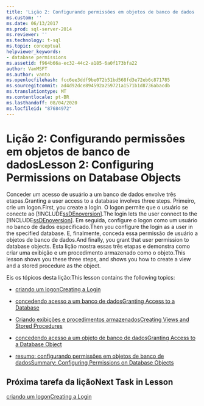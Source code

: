```yaml
---
title: 'Lição 2: Configurando permissões em objetos de banco de dados | Microsoft Docs'
ms.custom: ''
ms.date: 06/13/2017
ms.prod: sql-server-2014
ms.reviewer: ''
ms.technology: t-sql
ms.topic: conceptual
helpviewer_keywords:
- database permissions
ms.assetid: f964b66a-ec32-44c2-a185-6a0f173bfa22
author: VanMSFT
ms.author: vanto
ms.openlocfilehash: fcc6ee3ddf9be072b51bd568fd3e72eb6c871785
ms.sourcegitcommit: ad4d92dce894592a259721a1571b1d8736abacdb
ms.translationtype: MT
ms.contentlocale: pt-BR
ms.lasthandoff: 08/04/2020
ms.locfileid: "87684972"
---
```

# <a name="lesson-2-configuring-permissions-on-database-objects"></a><span data-ttu-id="5cd7e-102">Lição 2: Configurando permissões em objetos de banco de dados</span><span class="sxs-lookup"><span data-stu-id="5cd7e-102">Lesson 2: Configuring Permissions on Database Objects</span></span>
  <span data-ttu-id="5cd7e-103">Conceder um acesso de usuário a um banco de dados envolve três etapas.</span><span class="sxs-lookup"><span data-stu-id="5cd7e-103">Granting a user access to a database involves three steps.</span></span> <span data-ttu-id="5cd7e-104">Primeiro, crie um logon.</span><span class="sxs-lookup"><span data-stu-id="5cd7e-104">First, you create a login.</span></span> <span data-ttu-id="5cd7e-105">O logon permite que o usuário se conecte ao [!INCLUDE[ssDEnoversion](../includes/ssdenoversion-md.md)].</span><span class="sxs-lookup"><span data-stu-id="5cd7e-105">The login lets the user connect to the [!INCLUDE[ssDEnoversion](../includes/ssdenoversion-md.md)].</span></span> <span data-ttu-id="5cd7e-106">Em seguida, configure o logon como um usuário no banco de dados especificado.</span><span class="sxs-lookup"><span data-stu-id="5cd7e-106">Then you configure the login as a user in the specified database.</span></span> <span data-ttu-id="5cd7e-107">E, finalmente, conceda essa permissão de usuário a objetos de banco de dados.</span><span class="sxs-lookup"><span data-stu-id="5cd7e-107">And finally, you grant that user permission to database objects.</span></span> <span data-ttu-id="5cd7e-108">Esta lição mostra essas três etapas e demonstra como criar uma exibição e um procedimento armazenado como o objeto.</span><span class="sxs-lookup"><span data-stu-id="5cd7e-108">This lesson shows you these three steps, and shows you how to create a view and a stored procedure as the object.</span></span>  
  
 <span data-ttu-id="5cd7e-109">Eis os tópicos desta lição:</span><span class="sxs-lookup"><span data-stu-id="5cd7e-109">This lesson contains the following topics:</span></span>  
  
-   [<span data-ttu-id="5cd7e-110">criando um logon</span><span class="sxs-lookup"><span data-stu-id="5cd7e-110">Creating a Login</span></span>](lesson-2-1-creating-a-login.md)  
  
-   [<span data-ttu-id="5cd7e-111">concedendo acesso a um banco de dados</span><span class="sxs-lookup"><span data-stu-id="5cd7e-111">Granting Access to a Database</span></span>](lesson-2-2-granting-access-to-a-database.md)  
  
-   [<span data-ttu-id="5cd7e-112">Criando exibições e procedimentos armazenados</span><span class="sxs-lookup"><span data-stu-id="5cd7e-112">Creating Views and Stored Procedures</span></span>](lesson-2-3-creating-views-and-stored-procedures.md)  
  
-   [<span data-ttu-id="5cd7e-113">concedendo acesso a um objeto de banco de dados</span><span class="sxs-lookup"><span data-stu-id="5cd7e-113">Granting Access to a Database Object</span></span>](lesson-2-4-granting-access-to-a-database-object.md)  
  
-   [<span data-ttu-id="5cd7e-114">resumo: configurando permissões em objetos de banco de dados</span><span class="sxs-lookup"><span data-stu-id="5cd7e-114">Summary: Configuring Permissions on Database Objects</span></span>](lesson-2-5-summary-configuring-permissions-on-database-objects.md)  
  
## <a name="next-task-in-lesson"></a><span data-ttu-id="5cd7e-115">Próxima tarefa da lição</span><span class="sxs-lookup"><span data-stu-id="5cd7e-115">Next Task in Lesson</span></span>  
 [<span data-ttu-id="5cd7e-116">criando um logon</span><span class="sxs-lookup"><span data-stu-id="5cd7e-116">Creating a Login</span></span>](lesson-2-1-creating-a-login.md)  
  
  
